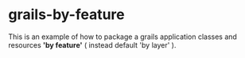 # grails-by-feature
This is an example of how to package a grails application classes and resources **'by feature'** ( instead default 'by layer' ).